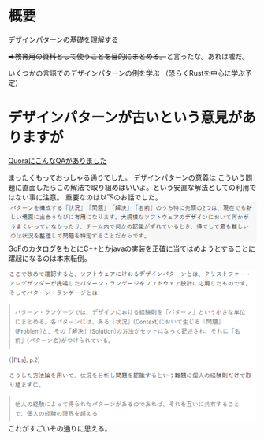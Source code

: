 # 概要
デザインパターンの基礎を理解する

<del>⇒教育用の資料として使うことを目的にまとめる。</del>と言ったな。あれは嘘だ。

いくつかの言語でのデザインパターンの例を学ぶ
（恐らくRustを中心に学ぶ予定）

# デザインパターンが古いという意見がありますが
[QuoraにこんなQAがありました](https://jp.quora.com/%E4%B8%80%E6%99%82%E6%9C%9F%E3%83%97%E3%83%AD%E3%82%B0%E3%83%A9%E3%83%9F%E3%83%B3%E3%82%B0%E3%81%AE%E3%83%87%E3%82%B6%E3%82%A4%E3%83%B3%E3%83%91%E3%82%BF%E3%83%BC%E3%83%B3%E3%81%A8%E3%81%84%E3%81%86%E3%82%82)

まったくもっておっしゃる通りでした。
デザインパターンの意義は
こういう問題に直面したらこの解法で取り組めばいいよ。という安直な解法としての利用ではない事に注意。
重要なのは以下のお話でした。
![](img/2023-03-07-11-10-55.png)
GoFのカタログをもとにC++とかjavaの実装を正確に当てはめようとすることに躍起になるのは本末転倒。

![](img/2023-03-07-11-14-40.png)
これがすごいその通りに思える。
